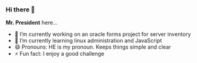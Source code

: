 ### Hi there 👋
**Mr. President** here...

- 🔭 I’m currently working on an oracle forms project for server inventory
- 🌱 I’m currently learning linux administration and JavaScript
- 😄 Pronouns: HE is my pronoun. Keeps things simple and clear
- ⚡ Fun fact: I enjoy a good challenge

<!--
**MorrisKiman/MorrisKiman** is a ✨ _special_ ✨ repository because its `README.md` (this file) appears on your GitHub profile.

Here are some ideas to get you started:

- 🔭 I’m currently working on ...
- 🌱 I’m currently learning ...
- 👯 I’m looking to collaborate on ...
- 🤔 I’m looking for help with ...
- 💬 Ask me about ...
- 📫 How to reach me: ...
- 😄 Pronouns: ...
- ⚡ Fun fact: ...
-->
